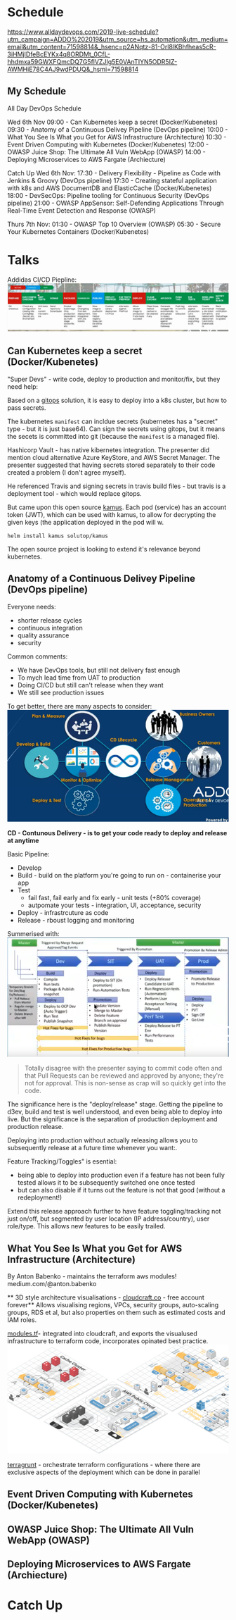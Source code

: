 <!-- TITLE: 2019 All Day Dev Ops -->

# Schedule
https://www.alldaydevops.com/2019-live-schedule?utm_campaign=ADDO%202019&utm_source=hs_automation&utm_medium=email&utm_content=71598814&_hsenc=p2ANqtz-81-Orl8lKBhfheas5cR-3iHMjIDfeBcEYKx4q8ORDMt_0CfL-hhdmxa59GWXFQmcDQ7G5flVZJIg5E0VAnTIYN5ODR5IZ-AWMHiE78C4AJ9wdPDUQ&_hsmi=71598814

## My Schedule
All Day DevOps Schedule

Wed 6th Nov
09:00 - Can Kubernetes keep a secret (Docker/Kubenetes) 
09:30 - Anatomy of a Continuous Delivey Pipeline (DevOps pipeline)
10:00 - What You See Is What you Get for AWS Infrastructure (Architecture)
10:30 - Event Driven Computing with Kubernetes (Docker/Kubenetes)
12:00 - OWASP Juice Shop: The Ultimate All Vuln WebApp (OWASP)
14:00 - Deploying Microservices to AWS Fargate (Archiecture)

Catch Up
Wed 6th Nov:
17:30 - Delivery Flexibility - Pipeline as Code with Jenkins & Groovy  (DevOps pipeline)
17:30 - Creating  stateful application with k8s and AWS DocumentDB and ElasticCache (Docker/Kubenetes)
18:00 - DevSecOps: Pipeline tooling for Continuous Security  (DevOps pipeline)
21:00 - OWASP AppSensor: Self-Defending Applications Through Real-Time Event Detection and Response (OWASP)

Thurs 7th Nov:
01:30 - OWASP Top 10 Overview (OWASP)
05:30 - Secure Your Kubernetes Containers (Docker/Kubenetes)


# Talks
Addidas CI/CD Piepline:
![2019 Addo Addiias Ci Cd Pipeline](/uploads/misc/2019-addo-addiias-ci-cd-pipeline.png "2019 Addo Addiias Ci Cd Pipeline")

## Can Kubernetes keep a secret (Docker/Kubenetes) 
"Super Devs" - write code, deploy to production and monitor/fix, but they need help:

Based on a [gitops](https://www.weave.works/blog/what-is-gitops-really) solution, it is easy to deploy into a k8s cluster, but how to pass secrets.

The kubernetes `manifest` can incldue secrets (kubernetes has a "secret" type  - but it is just base64). Can sign the secrets using gitops, but it means the secets is committed into git (because the `manifest` is a managed file).

Hashicorp Vault - has native kibernetes integration. The presenter did mention cloud alternative Azure KeyStore, and AWS Secret Manager. The presenter suggested that having secrets stored separately to their code created a problem (I don't agree myself).

He referenced Travis and signing secrets in travis build files - but travis is a deployment tool - which would replace gitops.

But came upon this open source [kamus](https://github.com/Soluto/kamus). Each pod (service) has an account token (JWT), which can be used with kamus, to allow for decrypting the given keys (the application deployed in the pod will w.

```
helm install kamus solutop/kamus
```

The open source project is looking to extend it's relevance beyond kubernetes.

## Anatomy of a Continuous Delivey Pipeline (DevOps pipeline)
Everyone needs:
* shorter release cycles
* continuous integration
* quality assurance
* security

Common comments:
* We have DevOps tools, but still not delivery fast enough
* To mych lead time from UAT to production
* Doing CI/CD but still can't release when they want
* We still see production issues

To get better, there are many aspects to consider:
![Aspects To Cover In Pipeline](/uploads/misc/aspects-to-cover-in-pipeline.png "Aspects To Cover In Pipeline")

**CD - Contunous Delivery - is to get your code ready to deploy and release at anytime**

Basic Pipeline:
* Develop
* Build - build on the platform you're going to run on - containerise your app
* Test
	* fail fast, fail early and fix early - unit tests (+80% coverage)
	* autpomate your tests - integration, UI, acceptance, security
* Deploy - infrastrcuture as code
* Release - rboust logging and monitoring

Summerised with:
![Pipeline Stages](/uploads/misc/pipeline-stages.png "Pipeline Stages")

> Totally disagree with the presenter saying to commit code often and that Pull Requests can be reviewed and approved by anyone; they're not for approval. This is non-sense as crap will so quickly get into the code.

The significance here is the "deploy/release" stage. Getting the pipeline to d3ev, build and test is well understood, and even being able to deploy into live. But the significance is the separation of production deployment and production release.

Deploying into production without actually releasing allows you to subsequently release at a future time whenever you want:.

Feature Tracking/Toggles" is esential:
* being able to deploy into production even if a feature has not been fully tested allows it to be subsequently switched one once tested
* but can also disable if it turns out the feature is not that good (without a redeployment!)

Extend this release approach further to have feature toggling/tracking not just on/off, but segmented by user location (IP address/country), user role/type. This allows new features to be easily trailed.

## What You See Is What you Get for AWS Infrastructure (Architecture)
By Anton Babenko - maintains the terraform aws modules! medium.com/@anton.babenko

** 3D style architecture visualisations - [cloudcraft.co](https://cloudcraft.co/) - free account forever**
Allows visualising regions, VPCs, security groups, auto-scaling groups, RDS et al, but also properties on them such as estimated costs and IAM roles.

[modules.tf](https://modules.tf/#!/)- integrated into cloudcraft, and exports the visualused infrastructure to terraform code, incorporates opinated best practice.
![Cloudcraft](/uploads/misc/cloudcraft.png "Cloudcraft")

[terragrunt](https://github.com/gruntwork-io/terragrunt) - orchestrate terraform configurations - where there are exclusive aspects of the deployment which can be done in parallel

## Event Driven Computing with Kubernetes (Docker/Kubenetes)

## OWASP Juice Shop: The Ultimate All Vuln WebApp (OWASP)

## Deploying Microservices to AWS Fargate (Archiecture)

# Catch Up